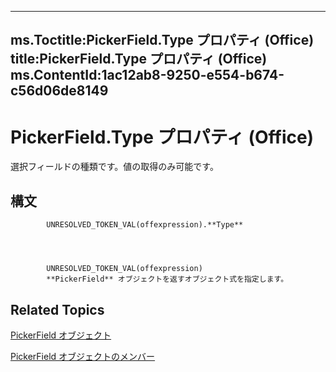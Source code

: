 

---
ms.Toctitle:PickerField.Type プロパティ (Office)
title:PickerField.Type プロパティ (Office)
ms.ContentId:1ac12ab8-9250-e554-b674-c56d06de8149
---
# PickerField.Type プロパティ (Office)




選択フィールドの種類です。値の取得のみ可能です。

## 構文

            UNRESOLVED_TOKEN_VAL(offexpression).**Type**




            UNRESOLVED_TOKEN_VAL(offexpression)
            **PickerField** オブジェクトを返すオブジェクト式を指定します。



## Related Topics

[PickerField オブジェクト](f0491733-f8bb-aa8f-95ff-9e844696afe4.md)

[PickerField オブジェクトのメンバー](8d64bb41-6d02-056a-2a76-f86d6713e584.md)




